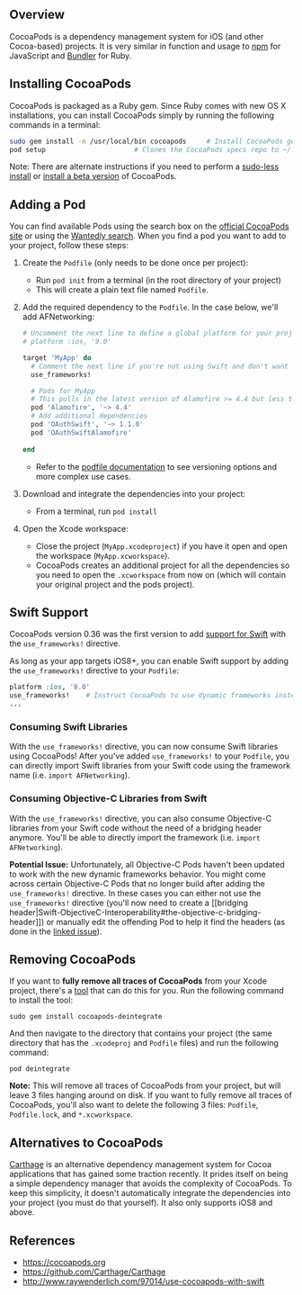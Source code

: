 ## Overview
CocoaPods is a dependency management system for iOS (and other
Cocoa-based) projects.  It is very similar in function and usage to
[npm](https://www.npmjs.com/) for JavaScript and
[Bundler](http://bundler.io/) for Ruby.

## Installing CocoaPods
CocoaPods is packaged as a Ruby gem. Since Ruby comes with new OS X installations, you can install CocoaPods simply by running the following commands in a terminal:

```bash
sudo gem install -n /usr/local/bin cocoapods     # Install CocoaPods gem
pod setup                      # Clones the CocoaPods specs repo to ~/.cocoapods
```

Note: There are alternate instructions if you need to perform a [sudo-less install](http://guides.cocoapods.org/using/getting-started.html#sudo-less-installation) or [install a beta version](http://guides.cocoapods.org/using/getting-started.html#updating-cocoapods) of CocoaPods. 

## Adding a Pod
You can find available Pods using the search box on the [official CocoaPods site](http://cocoapods.org/) or using the [Wantedly search](http://cocoapods.wantedly.com/). When you find a pod you want to add to your project, follow these steps:

1. Create the `Podfile` (only needs to be done once per project):
   - Run `pod init` from a terminal (in the root directory of your project)
   - This will create a plain text file named `Podfile`.
2. Add the required dependency to the `Podfile`. In the case below, we'll add AFNetworking:
    
    ```ruby
    # Uncomment the next line to define a global platform for your project
    # platform :ios, '9.0'

    target 'MyApp' do
      # Comment the next line if you're not using Swift and don't want to use dynamic frameworks
      use_frameworks!

      # Pods for MyApp
      # This pulls in the latest version of Alamofire >= 4.4 but less than 5.0.
      pod 'Alamofire', '~> 4.4'
      # Add additional dependencies
      pod 'OAuthSwift', '~> 1.1.0'
      pod 'OAuthSwiftAlamofire'
      
    end
    ```

   - Refer to the [podfile documentation](https://guides.cocoapods.org/using/the-podfile.html) to see versioning options and more complex use cases.
3. Download and integrate the dependencies into your project:
   - From a terminal, run `pod install`
4. Open the Xcode workspace:
   - Close the project (`MyApp.xcodeproject`) if you have it open and open the workspace (`MyApp.xcworkspace`).
   - CocoaPods creates an additional project for all the dependencies so you need to open the `.xcworkspace` from now on (which will contain your original project and the pods project).

## Swift Support
CocoaPods version 0.36 was the first version to add [support for Swift](http://blog.cocoapods.org/CocoaPods-0.36) with the `use_frameworks!` directive.

As long as your app targets iOS8+, you can enable Swift support by adding the `use_frameworks!` directive to your `Podfile`:
```ruby
platform :ios, '8.0'
use_frameworks!    # Instruct CocoaPods to use dynamic frameworks instead of static libraries for Pods
...
```

### Consuming Swift Libraries
With the `use_frameworks!` directive, you can now consume Swift libraries using CocoaPods! After you've added `use_frameworks!` to your `Podfile`, you can directly import Swift libraries from your Swift code using the framework name (i.e. `import AFNetworking`).

### Consuming Objective-C Libraries from Swift
With the `use_frameworks!` directive, you can also consume Objective-C libraries from your Swift code without the need of a bridging header anymore. You'll be able to directly import the framework (i.e. `import AFNetworking`).

**Potential Issue:** Unfortunately, all Objective-C Pods haven't been updated to work with the new dynamic frameworks behavior. You might come across certain Objective-C Pods that no longer build after adding the `use_frameworks!` directive. In these cases you can either not use the `use_frameworks!` directive (you'll now need to create a [[bridging header|Swift-ObjectiveC-Interoperability#the-objective-c-bridging-header]]) or manually edit the offending Pod to help it find the headers (as done in the [linked issue](https://github.com/bdbergeron/BDBOAuth1Manager/issues/35)).

## Removing CocoaPods

If you want to **fully remove all traces of CocoaPods** from your Xcode project, there's a [tool](https://github.com/CocoaPods/cocoapods-deintegrate) that can do this for you. Run the following command to install the tool:

```shell
sudo gem install cocoapods-deintegrate
```

And then navigate to the directory that contains your project (the same directory that has the `.xcodeproj` and `Podfile` files) and run the following command:

```shell
pod deintegrate
```

**Note:** This will remove all traces of CocoaPods from your project, but will leave 3 files hanging around on disk. If you want to fully remove all traces of CocoaPods, you'll also want to delete the following 3 files: `Podfile`, `Podfile.lock`, and `*.xcworkspace`.

## Alternatives to CocoaPods
[Carthage](https://github.com/Carthage/Carthage) is an alternative dependency management system for Cocoa applications that has gained some traction recently. It prides itself on being a simple dependency manager that avoids the complexity of CocoaPods. To keep this simplicity, it doesn't automatically integrate the dependencies into your project (you must do that yourself). It also only supports iOS8 and above. 

## References
* https://cocoapods.org
* https://github.com/Carthage/Carthage
* http://www.raywenderlich.com/97014/use-cocoapods-with-swift